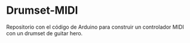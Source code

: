 # Drumset-MIDI
Repositorio con el código de Arduino para construir un controlador MIDI con un drumset de guitar hero.
